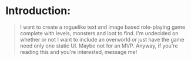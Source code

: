# Introduction:
> I want to create a roguelike text and image based role-playing game complete with levels, monsters and loot to find. I'm undecided on whether or not I want to include an 
> overworld or just have the game need only one static UI. Maybe not for an MVP. Anyway, if you're reading this and you're interested, message me!
